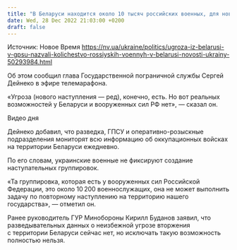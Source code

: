 ```yaml
---
title: "В Беларуси находится около 10 тысяч российских военных, для нового наступления их недостаточно — ГПСУ"
date: Wed, 28 Dec 2022 21:03:00 +0200
draft: false
---
```

Источник: Новое Время https://nv.ua/ukraine/politics/ugroza-iz-belarusi-v-gpsu-nazvali-kolichestvo-rossiyskih-voennyh-v-belarusi-novosti-ukrainy-50293984.html


Об этом сообщил глава Государственной пограничной службы Сергей Дейнеко в эфире телемарафона.

 «Угроза (нового наступления — ред), конечно, есть. Но вот реальных возможностей у Беларуси и вооруженных сил РФ нет», — сказал он.

 Видео дня   

Дейнеко добавил, что разведка, ГПСУ и оперативно-розыскные подразделения мониторят всю информацию об оккупационных войсках на территории Беларуси ежедневно.

По его словам, украинские военные не фиксируют создание наступательных группировок. 

«Та группировка, которая есть у вооруженных сил Российской Федерации, это около 10 200 военнослужащих, она не может выполнить задачу по повторному наступлению на территорию нашего государства», — отметил он.

Ранее руководитель ГУР Минобороны Кирилл Буданов заявил, что разведывательных данных о неизбежной угрозе вторжения с территории Беларуси сейчас нет, но исключать такую возможность полностью нельзя.
